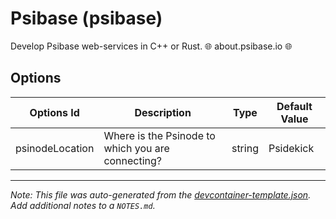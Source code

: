 
# Psibase (psibase)

Develop Psibase web-services in C++ or Rust. 🌐 about.psibase.io 🌐

## Options

| Options Id | Description | Type | Default Value |
|-----|-----|-----|-----|
| psinodeLocation | Where is the Psinode to which you are connecting? | string | Psidekick |



---

_Note: This file was auto-generated from the [devcontainer-template.json](https://github.com/gofractally/psibase-devcontainer-template/blob/main/src/psibase/devcontainer-template.json).  Add additional notes to a `NOTES.md`._
